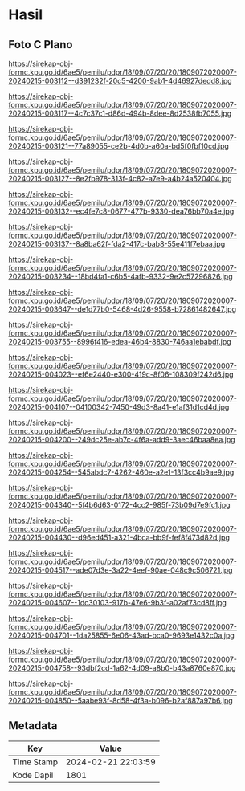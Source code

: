 # Hasil

## Foto C Plano

https://sirekap-obj-formc.kpu.go.id/6ae5/pemilu/pdpr/18/09/07/20/20/1809072020007-20240215-003112--d391232f-20c5-4200-9ab1-4d46927dedd8.jpg

https://sirekap-obj-formc.kpu.go.id/6ae5/pemilu/pdpr/18/09/07/20/20/1809072020007-20240215-003117--4c7c37c1-d86d-494b-8dee-8d2538fb7055.jpg

https://sirekap-obj-formc.kpu.go.id/6ae5/pemilu/pdpr/18/09/07/20/20/1809072020007-20240215-003121--77a89055-ce2b-4d0b-a60a-bd5f0fbf10cd.jpg

https://sirekap-obj-formc.kpu.go.id/6ae5/pemilu/pdpr/18/09/07/20/20/1809072020007-20240215-003127--8e2fb978-313f-4c82-a7e9-a4b24a520404.jpg

https://sirekap-obj-formc.kpu.go.id/6ae5/pemilu/pdpr/18/09/07/20/20/1809072020007-20240215-003132--ec4fe7c8-0677-477b-9330-dea76bb70a4e.jpg

https://sirekap-obj-formc.kpu.go.id/6ae5/pemilu/pdpr/18/09/07/20/20/1809072020007-20240215-003137--8a8ba62f-fda2-417c-bab8-55e411f7ebaa.jpg

https://sirekap-obj-formc.kpu.go.id/6ae5/pemilu/pdpr/18/09/07/20/20/1809072020007-20240215-003234--18bd4fa1-c6b5-4afb-9332-9e2c57296826.jpg

https://sirekap-obj-formc.kpu.go.id/6ae5/pemilu/pdpr/18/09/07/20/20/1809072020007-20240215-003647--de1d77b0-5468-4d26-9558-b72861482647.jpg

https://sirekap-obj-formc.kpu.go.id/6ae5/pemilu/pdpr/18/09/07/20/20/1809072020007-20240215-003755--8996f416-edea-46b4-8830-746aa1ebabdf.jpg

https://sirekap-obj-formc.kpu.go.id/6ae5/pemilu/pdpr/18/09/07/20/20/1809072020007-20240215-004023--ef6e2440-e300-419c-8f06-108309f242d6.jpg

https://sirekap-obj-formc.kpu.go.id/6ae5/pemilu/pdpr/18/09/07/20/20/1809072020007-20240215-004107--04100342-7450-49d3-8a41-e1af31d1cd4d.jpg

https://sirekap-obj-formc.kpu.go.id/6ae5/pemilu/pdpr/18/09/07/20/20/1809072020007-20240215-004200--249dc25e-ab7c-4f6a-add9-3aec46baa8ea.jpg

https://sirekap-obj-formc.kpu.go.id/6ae5/pemilu/pdpr/18/09/07/20/20/1809072020007-20240215-004254--545abdc7-4262-460e-a2e1-13f3cc4b9ae9.jpg

https://sirekap-obj-formc.kpu.go.id/6ae5/pemilu/pdpr/18/09/07/20/20/1809072020007-20240215-004340--5f4b6d63-0172-4cc2-985f-73b09d7e9fc1.jpg

https://sirekap-obj-formc.kpu.go.id/6ae5/pemilu/pdpr/18/09/07/20/20/1809072020007-20240215-004430--d96ed451-a321-4bca-bb9f-fef8f473d82d.jpg

https://sirekap-obj-formc.kpu.go.id/6ae5/pemilu/pdpr/18/09/07/20/20/1809072020007-20240215-004517--ade07d3e-3a22-4eef-90ae-048c9c506721.jpg

https://sirekap-obj-formc.kpu.go.id/6ae5/pemilu/pdpr/18/09/07/20/20/1809072020007-20240215-004607--1dc30103-917b-47e6-9b3f-a02af73cd8ff.jpg

https://sirekap-obj-formc.kpu.go.id/6ae5/pemilu/pdpr/18/09/07/20/20/1809072020007-20240215-004701--1da25855-6e06-43ad-bca0-9693e1432c0a.jpg

https://sirekap-obj-formc.kpu.go.id/6ae5/pemilu/pdpr/18/09/07/20/20/1809072020007-20240215-004758--93dbf2cd-1a62-4d09-a8b0-b43a8760e870.jpg

https://sirekap-obj-formc.kpu.go.id/6ae5/pemilu/pdpr/18/09/07/20/20/1809072020007-20240215-004850--5aabe93f-8d58-4f3a-b096-b2af887a97b6.jpg


## Metadata

| Key        | Value               |
| ---------- | ------------------- |
| Time Stamp | 2024-02-21 22:03:59 |
| Kode Dapil | 1801                |



